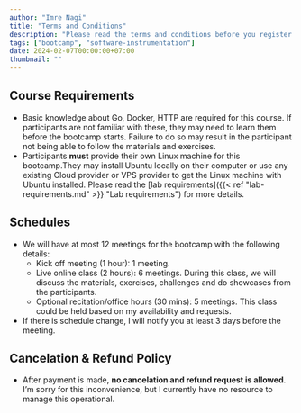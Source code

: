 ```yaml
---
author: "Imre Nagi"
title: "Terms and Conditions"
description: "Please read the terms and conditions before you register for the bootcamp."
tags: ["bootcamp", "software-instrumentation"]
date: 2024-02-07T00:00:00+07:00
thumbnail: ""
---
```


## Course Requirements
* Basic knowledge about Go, Docker, HTTP are required for this course. If participants are not familiar with these, they may need to learn them before the bootcamp starts. Failure to do so may result in the participant not being able to follow the materials and exercises.
* Participants **must** provide their own Linux machine for this bootcamp.They may install Ubuntu locally on their computer or use any existing Cloud provider or VPS provider to get the Linux machine with Ubuntu installed. Please read the [lab requirements]({{< ref "lab-requirements.md" >}} "Lab requirements") for more details.

## Schedules
* We will have at most 12 meetings for the bootcamp with the following details:
  * Kick off meeting (1 hour): 1 meeting.
  * Live online class (2 hours): 6 meetings. During this class, we will discuss the materials, exercises, challenges and do showcases from the participants.
  * Optional recitation/office hours (30 mins): 5 meetings. This class could be held based on my availability and requests.
* If there is schedule change, I will notify you at least 3 days before the meeting.

## Cancelation & Refund Policy

* After payment is made, **no cancelation and refund request is allowed**. I’m sorry for this inconvenience, but I currently have no resource to manage this operational.